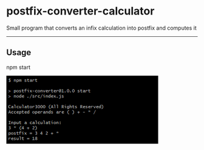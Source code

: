 # postfix-converter-calculator

Small program that converts an infix calculation into postfix and computes it

---

## Usage

npm start

![Console Usage](/public/images/calculator3000.png)
